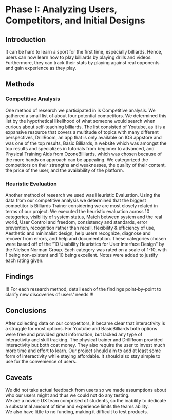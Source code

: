 # Phase I: Analyzing Users, Competitors, and Initial Designs

## Introduction

It can be hard to learn a sport for the first time, especially billiards. Hence, users can now learn how to play billiards by playing drills and videos. Furthermore, they can track their stats by playing against real opponents and gain experience as they play. 

## Methods

### Competitive Analysis
One method of research we participated in is Competitive analysis. We gathered a small list of about four potential competitors. We determined this list by the hypothetical likelihood of what someone would search when curious about self-teaching billiards. The list consisted of Youtube, as it is a expansive resource that covers a multitude of topics with many different perspectives, DrillRoom, an app that is only available on IOS appstore and was one of the top results, Basic Billiards, a website which was amongst the top results and specializes in tutorials from beginner to advanced, and Physical Training Aids from OzoneBilliards, which was chosen because of the more hands on approach can be appealing. We categorized the competitors on their strengths and weaknesses, the quality of their content, the price of the user, and the availability of the platform.<br>

### Heuristic Evaluation
  Another method of research we used was Heuristic Evaluation. Using the data from our competitive analysis we determined that the biggest competitor is Billiards Trainer considering we are most closely related in terms of our project. We executed the heuristic evaluation across 10 categories, visibility of system status, Match between system and the real world, User Control and freedom, consistency and standards, error prevention, recognition rather than recall, flexibility & efficiency of use, Aesthetic and minimalist design, help users recognize, diagnose and recover from errors, and help and documentation. These categories chosen were based off of the “10 Usability Heuristics for User Interface Design" by the Nielsen Norman Group. Each category was rated on a scale of 1-10, with 1 being non-existent and 10 being excellent. Notes were added to justify each rating given.


## Findings

!!! For each research method, detail each of the findings point-by-point to clarify new discoveries of users' needs !!!

<!-- MORE APPROPRIATE FOR THE FINDINGS SECTION YOU CAN EXPAND UPON THIS
  Youtube ranked rather high due to its variability in content and accessibility behind the product. However, this also brings the issue of little regulation on quality which could teach users incorrectly and its lack of skill assessment and skill tracking. It is a Free option and accessible on nearly all Internet-enabled devices.<br><br>
	DrillRoom, an IOS app is strong in its ability to train separate skills while being very active and leveraging the use of AI. Although, AI’s can be confidently wrong and the app follows a subscription model and requires a tripod and lighting to work. It should be noted that the expanded version was not tested due to our limited budget. For that reason Drill room, despite its rather high quality drills, is not as accessible or easy to use as other products.<br><br>
  Basic Billiards follows a free model with a website that is easy to jump into with selectable courses from the basics of how to hold a pool stick to the higher level strategy. While there is no interactivity, the articles are concise and most often have a video or animation to assist in making the point. The articles themselves are rather good quality, but there is no way to ensure the user has mastered the skill or is doing the drill correctly. It also is available on all internet-enabled devices.<br><br>
  The Physical training aid was not tested due to our limited budget. Regardless, we identified strengths and weaknesses to the best of our ability. The devices can be used without internet access and can help alleviate table specific issues. For Instance, bad bumpers, unlevel tables, chipped or dented balls. The downsides to the physical training aids is they are expensive with the cheaper ones going from 15$ upwards to 100$ per training aid, and you will need more than one in order to effectively train a vast skill set.<br>
-->



## Conclusions

After collecting data on our competitors, it became clear that interactivity is a struggle for most options. For Youtube and BasicBilliards both options were free and provided great information, but lacked any type of interactivity and skill tracking. The physical trainer and DrillRoom provided interactivity but both cost money. They also require the user to invest much more time and effort to learn. Our project should aim to add at least some form of interactivity while staying affordable. It should also stay simple to use for the convenience of users. 


## Caveats
We did not take actual feedback from users so we made assumptions about who our users might and thus we could not do any testing.
<br/>
We are a novice UX team comprised of students, so the inability to dedicate a substantial amount of time and experience limits the teams ability.
<br>
We also have little to no funding, making it difficult to test products.

